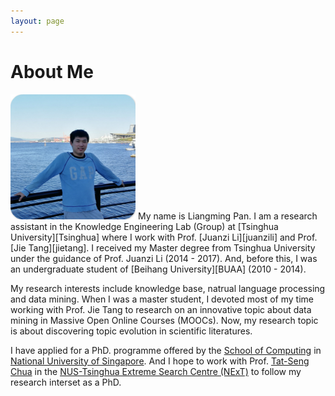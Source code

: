 ```yaml
---
layout: page
---
```


# About Me

<img src="/images/liangmingpan2.jpg" class="floatpic" width="200" height="200">
My name is Liangming Pan. I am a research assistant in the Knowledge Engineering Lab (Group) at [Tsinghua University][Tsinghua] where I work with Prof. [Juanzi Li][juanzili] and Prof. [Jie Tang][jietang]. I received my Master degree from Tsinghua University under the guidance of Prof. Juanzi Li (2014 - 2017). And, before this, I was an undergraduate student of [Beihang University][BUAA] (2010 - 2014). 

My research interests include knowledge base, natrual language processing and data mining. When I was a master student, I devoted most of my time working with Prof. Jie Tang to research on an innovative topic about data mining in Massive Open Online Courses (MOOCs). Now, my research topic is about discovering topic evolution in scientific literatures. 

I have applied for a PhD. programme offered by the [School of Computing][SOC] in [National University of Singapore][NUS]. And I hope to work with Prof. [Tat-Seng Chua][Chua] in the [NUS-Tsinghua Extreme Search Centre (NExT)][NExT] to follow my research interset as a PhD. 


[Tsinghua]: http://www.tsinghua.edu.cn/publish/newthu/index.html
[juanzili]: http://keg.cs.tsinghua.edu.cn/persons/ljz/
[jietang]: http://keg.cs.tsinghua.edu.cn/jietang/
[BUAA]: http://www.buaa.edu.cn/
[SOC]: http://www.comp.nus.edu.sg/
[NUS]: http://www.nus.edu.sg/
[Chua]: http://www.comp.nus.edu.sg/~chuats/
[NExT]: http://next.comp.nus.edu.sg/

